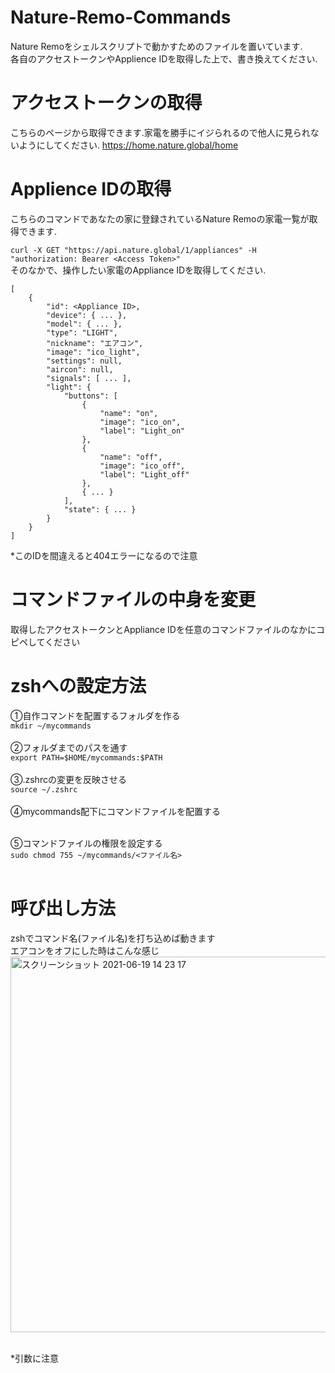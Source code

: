 # Nature-Remo-Commands
Nature Remoをシェルスクリプトで動かすためのファイルを置いています.<br>
各自のアクセストークンやApplience IDを取得した上で、書き換えてください.

# アクセストークンの取得
こちらのページから取得できます.家電を勝手にイジられるので他人に見られないようにしてください.
https://home.nature.global/home


# Applience IDの取得
こちらのコマンドであなたの家に登録されているNature Remoの家電一覧が取得できます.

```curl -X GET "https://api.nature.global/1/appliances" -H "authorization: Bearer <Access Token>"```
<br>そのなかで、操作したい家電のAppliance IDを取得してください.
```
[
    {
        "id": <Appliance ID>,
        "device": { ... },
        "model": { ... },
        "type": "LIGHT",
        "nickname": "エアコン",
        "image": "ico_light",
        "settings": null,
        "aircon": null,
        "signals": [ ... ],
        "light": {
            "buttons": [
                {
                    "name": "on",
                    "image": "ico_on",
                    "label": "Light_on"
                },
                {
                    "name": "off",
                    "image": "ico_off",
                    "label": "Light_off"
                },
                { ... }
            ],
            "state": { ... }
        }
    }
]
```
*このIDを間違えると404エラーになるので注意

# コマンドファイルの中身を変更
取得したアクセストークンとAppliance IDを任意のコマンドファイルのなかにコピペしてください

# zshへの設定方法
①自作コマンドを配置するフォルダを作る<br>
```mkdir ~/mycommands```<br>
<br>
②フォルダまでのパスを通す<br>
```export PATH=$HOME/mycommands:$PATH```<br>
<br>
③.zshrcの変更を反映させる<br>
```source ~/.zshrc```<br>
<br>
④mycommands配下にコマンドファイルを配置する<br>
<br>

⑤コマンドファイルの権限を設定する<br>
```sudo chmod 755 ~/mycommands/<ファイル名>```<br>
<br>

# 呼び出し方法
zshでコマンド名(ファイル名)を打ち込めば動きます
<br>
エアコンをオフにした時はこんな感じ
<img width="601" alt="スクリーンショット 2021-06-19 14 23 17" src="https://user-images.githubusercontent.com/47593288/122631887-ff1e0380-d109-11eb-8c3a-adecf28763b9.png">

<br>
*引数に注意
